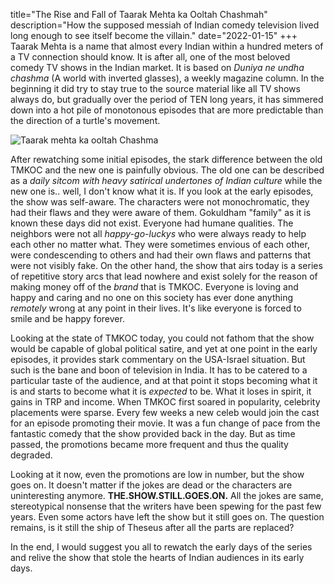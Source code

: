 title="The Rise and Fall of Taarak Mehta ka Ooltah Chashmah"
description="How the supposed messiah of Indian comedy television lived long enough to see itself become the villain."
date="2022-01-15"
+++
Taarak Mehta is a name that almost every Indian within a hundred meters of a TV
connection should know. It is after all, one of the most beloved comedy TV
shows in the Indian market. It is based on _Duniya ne undha chashma_ (A world
with inverted glasses), a weekly magazine column. In the beginning it did try
to stay true to the source material like all TV shows always do, but gradually
over the period of TEN long years, it has simmered down into a hot pile of
monotonous episodes that are more predictable than the direction of a turtle's 
movement. 

![Taarak mehta ka ooltah Chashma](awd/images/tmkoc.webp)

After rewatching some initial episodes, the stark difference between the old
TMKOC and the new one is painfully obvious. The old one can be described as a
_daily sitcom with heavy satirical undertones of Indian culture_ while the new
one is.. well, I don't know what it is. If you look at the early episodes, the
show was self-aware. The characters were not monochromatic, they had their
flaws and they were aware of them. Gokuldham "family" as it is known these days
did not exist. Everyone had humane qualities. The neighbors were not all
_happy-go-luckys_ who were always ready to help each other no matter what. They
were sometimes envious of each other, were condescending to others and had their own
flaws and patterns that were not visibly fake. On the other hand, the show that
airs today is a series of repetitive story arcs that lead nowhere and exist
solely for the reason of making money off of the _brand_ that is TMKOC. Everyone
is loving and happy and caring and no one on this society has ever done anything
_remotely_ wrong at any point in their lives. It's like everyone is forced to smile
and be happy forever.

Looking at the state of TMKOC today, you could not fathom that the show would
be capable of global political satire, and yet at one point in the early
episodes, it provides stark commentary on the USA-Israel situation. 
But such is the bane and boon of television in India. It has to be catered to a
particular taste of the audience, and at that point it stops becoming what it
is and starts to become what it is _expected_ to be. What it loses in spirit,
it gains in TRP and income. When TMKOC first soared in popularity, celebrity
placements were sparse. Every few weeks a new celeb would join the cast for an
episode promoting their movie. It was a fun change of pace from the fantastic
comedy that the show provided back in the day. But as time passed, the
promotions became more frequent and thus the quality degraded. 

Looking at it now, even the promotions are low in number, but the show goes on.
It doesn't matter if the jokes are dead or the characters are uninteresting
anymore. **THE.SHOW.STILL.GOES.ON.** All the jokes are same, stereotypical
nonsense that the writers have been spewing for the past few years. Even some
actors have left the show but it still goes on. 
The question remains, is it still the ship of Theseus after all the parts are 
replaced?

In the end, I would suggest you all to rewatch the early days of the series and 
relive the show that stole the hearts of Indian audiences in its early days.
